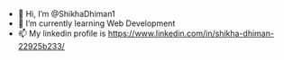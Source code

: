 - 👋 Hi, I’m @ShikhaDhiman1
- 🌱 I’m currently learning Web Development
- 📫 My linkedin profile is https://www.linkedin.com/in/shikha-dhiman-22925b233/

<!---
ShikhaDhiman1/ShikhaDhiman1 is a ✨ special ✨ repository because its `README.md` (this file) appears on your GitHub profile.
You can click the Preview link to take a look at your changes.
--->
